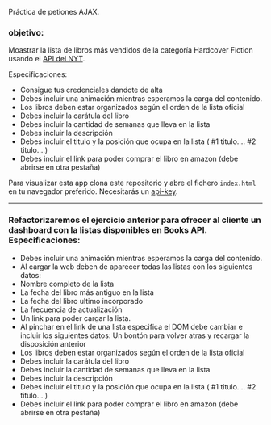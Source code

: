 Práctica de petiones AJAX.

### objetivo:

Moastrar la lista de libros más vendidos de la categoría Hardcover Fiction usando el [API del NYT](http://developer.nytimes.com/).

Especificaciones:

- Consigue tus credenciales dandote de alta
- Debes incluir una animación mientras esperamos la carga del contenido.
- Los libros deben estar organizados según el orden de la lista oficial
- Debes incluir la carátula del libro
- Debes incluir la cantidad de semanas que lleva en la lista
- Debes incluir la descripción
- Debes incluir el titulo y la posición que ocupa en la lista ( #1 titulo.... #2 titulo....)
- Debes incluir el link para poder comprar el libro en amazon (debe abrirse en otra pestaña)

Para visualizar esta app clona este repositorio y abre el fichero `index.html` en tu navegador preferido. Necesitarás un [api-key](http://developer.nytimes.com/signup).

---

### Refactorizaremos el ejercicio anterior para ofrecer al cliente un dashboard con la listas disponibles en Books API. Especificaciones:

- Debes incluir una animación mientras esperamos la carga del contenido.
- Al cargar la web deben de aparecer todas las listas con los siguientes datos:
- Nombre completo de la lista
- La fecha del libro más antiguo en la lista
- La fecha del libro ultimo incorporado
- La frecuencia de actualización
- Un link para poder cargar la lista.
- Al pinchar en el link de una lista especifica el DOM debe cambiar e incluir los siguientes datos:
  Un bontón para volver atras y recargar la disposición anterior
- Los libros deben estar organizados según el orden de la lista oficial
- Debes incluir la carátula del libro
- Debes incluir la cantidad de semanas que lleva en la lista
- Debes incluir la descripción
- Debes incluir el titulo y la posición que ocupa en la lista ( #1 titulo.... #2 titulo....)
- Debes incluir el link para poder comprar el libro en amazon (debe abrirse en otra pestaña)

